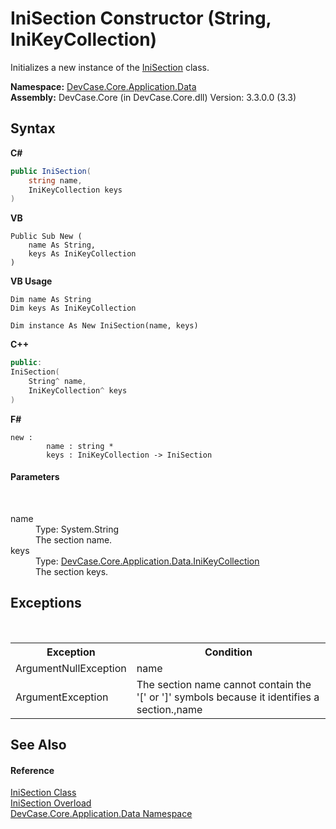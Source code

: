 # IniSection Constructor (String, IniKeyCollection)
 

Initializes a new instance of the <a href="T_DevCase_Core_Application_Data_IniSection">IniSection</a> class.

**Namespace:**&nbsp;<a href="N_DevCase_Core_Application_Data">DevCase.Core.Application.Data</a><br />**Assembly:**&nbsp;DevCase.Core (in DevCase.Core.dll) Version: 3.3.0.0 (3.3)

## Syntax

**C#**<br />
``` C#
public IniSection(
	string name,
	IniKeyCollection keys
)
```

**VB**<br />
``` VB
Public Sub New ( 
	name As String,
	keys As IniKeyCollection
)
```

**VB Usage**<br />
``` VB Usage
Dim name As String
Dim keys As IniKeyCollection

Dim instance As New IniSection(name, keys)
```

**C++**<br />
``` C++
public:
IniSection(
	String^ name, 
	IniKeyCollection^ keys
)
```

**F#**<br />
``` F#
new : 
        name : string * 
        keys : IniKeyCollection -> IniSection
```


#### Parameters
&nbsp;<dl><dt>name</dt><dd>Type: System.String<br />The section name.</dd><dt>keys</dt><dd>Type: <a href="T_DevCase_Core_Application_Data_IniKeyCollection">DevCase.Core.Application.Data.IniKeyCollection</a><br />The section keys.</dd></dl>

## Exceptions
&nbsp;<table><tr><th>Exception</th><th>Condition</th></tr><tr><td>ArgumentNullException</td><td>name</td></tr><tr><td>ArgumentException</td><td>The section name cannot contain the '[' or ']' symbols because it identifies a section.,name</td></tr></table>

## See Also


#### Reference
<a href="T_DevCase_Core_Application_Data_IniSection">IniSection Class</a><br /><a href="Overload_DevCase_Core_Application_Data_IniSection__ctor">IniSection Overload</a><br /><a href="N_DevCase_Core_Application_Data">DevCase.Core.Application.Data Namespace</a><br />